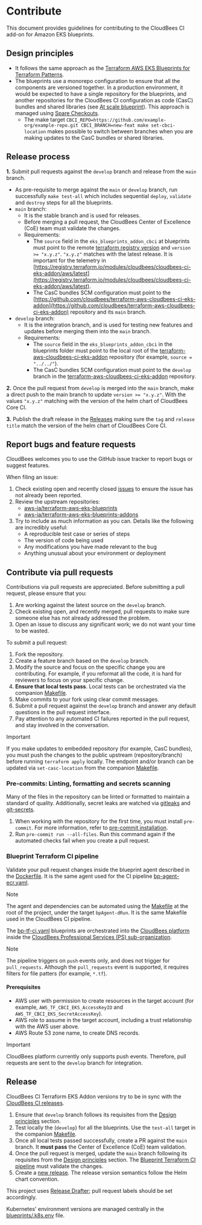 # Contribute

This document provides guidelines for contributing to the CloudBees CI add-on for Amazon EKS blueprints.

## Design principles

- It follows the same approach as the [Terraform AWS EKS Blueprints for Terraform Patterns](https://aws-ia.github.io/terraform-aws-eks-blueprints/).
- The blueprints use a monorepo configuration to ensure that all the components are versioned together. In a production environment, it would be expected to have a single repository for the blueprints, and another repositories for the CloudBees CI configuration as code (CasC) bundles and shared libraries (see [At scale blueprint](blueprints/02-at-scale)). This approach is managed using [Spare Checkouts](https://github.blog/open-source/git/bring-your-monorepo-down-to-size-with-sparse-checkout/).
  - The make target `CBCI_REPO=https://github.com/example-org/example-repo.git CBCI_BRANCH=new-feat make set-cbci-location` makes possible to switch between branches when you are making updates to the CasC bundles or shared libraries.

## Release process

**1.** Submit pull requests against the `develop` branch and release from the `main` branch.

- As pre-requisite to merge against the `main` or `develop` branch, run successfully `make test-all` which includes sequential `deploy`, `validate` and `destroy`  steps for all the blueprints.
- `main` branch:
  - It is the stable branch and is used for releases.
  - Before merging a pull request, the CloudBees Center of Excellence (CoE) team must validate the changes.
  - Requirements:
    - The `source` field in the `eks_blueprints_addon_cbci` at blueprints must point to the remote [terraform registry version](https://registry.terraform.io/modules/cloudbees/cloudbees-ci-eks-addon/aws/latest) and `version >= "x.y.z"`. `"x.y.z"` matches with the latest release. It is important for the telemetry in [https://registry.terraform.io/modules/cloudbees/cloudbees-ci-eks-addon/aws/latest](https://registry.terraform.io/modules/cloudbees/cloudbees-ci-eks-addon/aws/latest).
    - The CasC bundles SCM configuration must point to the [https://github.com/cloudbees/terraform-aws-cloudbees-ci-eks-addon](https://github.com/cloudbees/terraform-aws-cloudbees-ci-eks-addon) repository and its `main` branch.
- `develop` branch:
  - It is the integration branch, and is used for testing new features and updates before merging them into the `main` branch.
  - Requirements:
    - The `source` field in the `eks_blueprints_addon_cbci` in the blueprints folder must point to the local root of the [terraform-aws-cloudbees-ci-eks-addon](https://github.com/cloudbees/terraform-aws-cloudbees-ci-eks-addon) repository (for example, `source = "../../"`).
    - The CasC bundles SCM configuration must point to the `develop` branch in the [terraform-aws-cloudbees-ci-eks-addon](https://github.com/cloudbees/terraform-aws-cloudbees-ci-eks-addon) repository.

**2.** Once the pull request from `develop` is merged into the `main` branch, make a direct push to the main branch to update `version >= "x.y.z"`. With the values `"x.y.z"` matching with the version of the helm chart of CloudBees Core CI.

**3.** Publish the draft release in the [Releases](https://github.com/cloudbees-oss/terraform-aws-cloudbees-ci-eks-addon/releases) making sure the `tag` and `release title` match the version of the helm chart of CloudBees Core CI.

## Report bugs and feature requests

CloudBees welcomes you to use the GitHub issue tracker to report bugs or suggest features.

When filing an issue:

1. Check existing open and recently closed [issues](https://github.com/cloudbees/terraform-aws-cloudbees-ci-eks-addon/issues) to ensure the issue has not already been reported.
2. Review the upstream repositories:
   - [aws-ia/terraform-aws-eks-blueprints](https://github.com/aws-ia/terraform-aws-eks-blueprints/issues)
   - [aws-ia/terraform-aws-eks-blueprints-addons](https://github.com/aws-ia/terraform-aws-eks-blueprints-addons/issues)
3. Try to include as much information as you can. Details like the following are incredibly useful:
   - A reproducible test case or series of steps
   - The version of code being used
   - Any modifications you have made relevant to the bug
   - Anything unusual about your environment or deployment

## Contribute via pull requests

Contributions via pull requests are appreciated. Before submitting a pull request, please ensure that you:

1. Are working against the latest source on the `develop` branch.
2. Check existing open, and recently merged, pull requests to make sure someone else has not already addressed the problem.
3. Open an issue to discuss any significant work; we do not want your time to be wasted.

To submit a pull request:

1. Fork the repository.
2. Create a feature branch based on the `develop` branch.
3. Modify the source and focus on the specific change you are contributing. For example, if you reformat all the code, it is hard for reviewers to focus on your specific change.
4. **Ensure that local tests pass**. Local tests can be orchestrated via the companion [Makefile](blueprints/Makefile).
5. Make commits to your fork using clear commit messages.
6. Submit a pull request against the `develop` branch and answer any default questions in the pull request interface.
7. Pay attention to any automated CI failures reported in the pull request, and stay involved in the conversation.

> [!IMPORTANT]
> If you make updates to embedded repository (for example, CasC bundles), you must push the changes to the public upstream (repository/branch) before running `terraform apply` locally. The endpoint and/or branch can be updated via `set-casc-location` from the companion [Makefile](blueprints/Makefile).

### Pre-commits: Linting, formatting and secrets scanning

Many of the files in the repository can be linted or formatted to maintain a standard of quality. Additionally, secret leaks are watched via [gitleaks](https://github.com/zricethezav/gitleaks#pre-commit) and [git-secrets](https://github.com/awslabs/git-secrets).

1. When working with the repository for the first time, you must install `pre-commit`. For more information, refer to [pre-commit installation](https://pre-commit.com/#installation).
2. Run `pre-commit run --all-files`. Run this command again if the automated checks fail when you create a pull request.

### Blueprint Terraform CI pipeline

Validate your pull request changes inside the blueprint agent described in the [Dockerfile](.docker/agent). It is the same agent used for the CI pipeline [bp-agent-ecr.yaml](.cloudbees/workflows/bp-agent-ecr.yaml).

> [!NOTE]
> The agent and dependencies can be automated using the [Makefile](blueprints/Makefile) at the root of the project, under the target `bpAgent-dRun`. It is the same Makefile used in the CloudBees CI pipeline.

The [bp-tf-ci.yaml](.cloudbees/workflows/bp-tf-ci.yaml) blueprints are orchestrated into the [CloudBees platform](https://www.cloudbees.com/products/saas-platform) inside the [CloudBees Professional Services (PS) sub-organization](https://cloudbees.io/orgs/cloudbees~professional-services/components/94c50dcf-125e-4767-b9c5-58d6d669a1f6/runs).

> [!NOTE]
> The pipeline triggers on `push` events only, and does not trigger for `pull_requests`. Although the `pull_requests` event is supported, it requires filters for file patters (for example, `*.tf`).

#### Prerequisites

- AWS user with permission to create resources in the target account (for example, `AWS_TF_CBCI_EKS_AccessKeyID` and `AWS_TF_CBCI_EKS_SecretAccessKey`).
- AWS role to assume in the target account, including a trust relationship with the AWS user above.
- AWS Route 53 zone name, to create DNS records.

> [!IMPORTANT]
> CloudBees platform currently only supports push events. Therefore, pull requests are sent to the `develop` branch for integration.

## Release

CloudBees CI Terraform EKS Addon versions try to be in sync with the [CloudBees CI releases](https://docs.cloudbees.com/docs/release-notes/latest/cloudbees-ci/).

1. Ensure that `develop` branch follows its requisites from the [Design principles](#design-principles) section.
2. Test locally the (`develop`) for all the blueprints. Use the `test-all` target in the companion [Makefile](blueprints/Makefile).
3. Once all local tests passed successfully, create a PR against the `main` branch. It **must pass** the Center of Excellence (CoE) team validation.
4. Once the pull request is merged, update the `main` branch following its requisites from the [Design principles](#design-principles) section. The [Blueprint Terraform CI pipeline](#blueprint-terraform-ci-pipeline) must validate the changes.
5. Create a [new release](https://github.com/cloudbees/terraform-aws-cloudbees-ci-eks-addon/releases). The release version semantics follow the Helm chart convention.

This project uses [Release Drafter](https://github.com/release-drafter/release-drafter); pull request labels should be set accordingly.

Kubernetes' environment versions are managed centrally in the [blueprints/.k8s.env](blueprints/.k8s.env) file.
